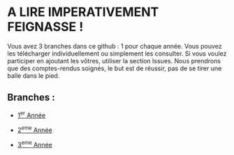# A LIRE IMPERATIVEMENT FEIGNASSE ! 

Vous avez 3 branches dans ce github : 1 pour chaque année. Vous pouvez les télécharger individuellement ou simplement les consulter.
Si vous voulez participer en ajoutant les vôtres, utiliser la section Issues. Nous prendrons que des comptes-rendus soignés, le but est de réussir, pas de se tirer une balle dans le pied. 

## Branches :
- [1<sup>er</sup> Année](https://github.com/Ellimaaac/How_to_succeed_an_engineering_school/tree/1ere_Ann%C3%A9e)
  
- [2<sup>eme</sup> Année](https://github.com/Ellimaaac/How_to_succeed_an_engineering_school/tree/2eme_Ann%C3%A9e)
  
- [3<sup>eme</sup> Année](tree/3eme_Année)
